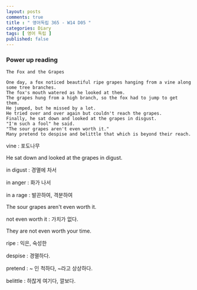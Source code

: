 ```yaml
---
layout: posts
comments: true
title : " 영어독립 365 - W14 D05 "
categories: Diary
tags: [ 영어 독립 ]
published: false
---
```


### Power up reading

```text
The Fox and the Grapes

One day, a fox noticed beautiful ripe grapes hanging from a vine along some tree branches.
The fox's mouth watered as he looked at them.
The grapes hung from a high branch, so the fox had to jump to get them.
He jumped, but he missed by a lot.
He tried over and over again but couldn't reach the grapes.
Finally, he sat down and looked at the grapes in disgust.
"I'm such a fool" he said.
"The sour grapes aren't even worth it."
Many pretend to despise and belittle that which is beyond their reach. 
```

vine
 : 포도나무

He sat down and looked at the grapes in digust.

in digust
 : 경멸에 차서

in anger
 : 화가 나서

in a rage
 : 발끈하여, 격분하여

The sour grapes aren't even worth it.

not even worth it
 : 가치가 없다.

They are not even worth your time.

ripe
 : 익은, 숙성한

despise
 : 경멸하다.

pretend
 : ~ 인 척하다, ~라고 상상하다.

belittle
 : 하찮게 여기다, 깔보다.
